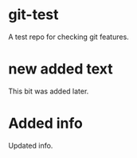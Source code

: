 # git-test

A test repo for checking git features.

# new added text

This bit was added later.

# Added info

Updated info.
